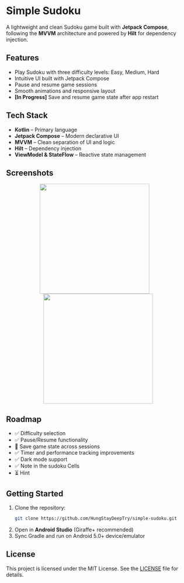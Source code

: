 # Simple Sudoku

A lightweight and clean Sudoku game built with **Jetpack Compose**, following the **MVVM** architecture and powered by **Hilt** for dependency injection.

## Features
- Play Sudoku with three difficulty levels: Easy, Medium, Hard
- Intuitive UI built with Jetpack Compose
- Pause and resume game sessions
- Smooth animations and responsive layout
- **[In Progress]** Save and resume game state after app restart

## Tech Stack
- **Kotlin** – Primary language
- **Jetpack Compose** – Modern declarative UI
- **MVVM** – Clean separation of UI and logic
- **Hilt** – Dependency injection
- **ViewModel & StateFlow** – Reactive state management

## Screenshots

<p align="center">
  <img src="https://github.com/user-attachments/assets/9bfb68b5-3b4a-4946-8ef9-153b6ae5ecb9" width="300" style="margin-right:20px;" />
  <img src="https://github.com/user-attachments/assets/05ee7273-d4fe-4e01-9e6d-731d3d2e3a51" width="300" />
</p>

## Roadmap
- ✅ Difficulty selection
- ✅ Pause/Resume functionality
- 🚧 Save game state across sessions
- ✅ Timer and performance tracking improvements
- ✅ Dark mode support
- ✅ Note in the sudoku Cells
- ⏳ Hint 

## Getting Started
1. Clone the repository:
    ```bash
    git clone https://github.com/HungStayDeepTry/simple-sudoku.git
    ```
2. Open in **Android Studio** (Giraffe+ recommended)
3. Sync Gradle and run on Android 5.0+ device/emulator

## License
This project is licensed under the MIT License. See the [LICENSE](LICENSE) file for details.
